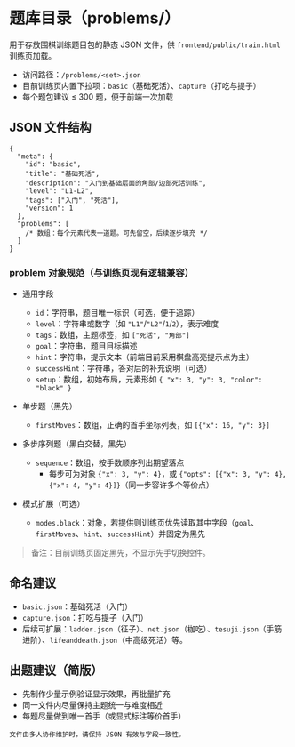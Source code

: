 # 题库目录（problems/）

用于存放围棋训练题目包的静态 JSON 文件，供 `frontend/public/train.html` 训练页加载。

- 访问路径：`/problems/<set>.json`
- 目前训练页内置下拉项：`basic`（基础死活）、`capture`（打吃与提子）
- 每个题包建议 ≤ 300 题，便于前端一次加载

## JSON 文件结构

```
{
  "meta": {
    "id": "basic",
    "title": "基础死活",
    "description": "入门到基础层面的角部/边部死活训练",
    "level": "L1-L2",
    "tags": ["入门", "死活"],
    "version": 1
  },
  "problems": [
    /* 数组：每个元素代表一道题。可先留空，后续逐步填充 */
  ]
}
```

### problem 对象规范（与训练页现有逻辑兼容）
- 通用字段
  - `id`：字符串，题目唯一标识（可选，便于追踪）
  - `level`：字符串或数字（如 `"L1"`/`"L2"`/`1`/`2`），表示难度
  - `tags`：数组，主题标签，如 `["死活", "角部"]`
  - `goal`：字符串，题目目标描述
  - `hint`：字符串，提示文本（前端目前采用棋盘高亮提示点为主）
  - `successHint`：字符串，答对后的补充说明（可选）
  - `setup`：数组，初始布局，元素形如 `{ "x": 3, "y": 3, "color": "black" }`

- 单步题（黑先）
  - `firstMoves`：数组，正确的首手坐标列表，如 `[{"x": 16, "y": 3}]`

- 多步序列题（黑白交替，黑先）
  - `sequence`：数组，按手数顺序列出期望落点
    - 每步可为对象 `{"x": 3, "y": 4}`，或 `{"opts": [{"x": 3, "y": 4}, {"x": 4, "y": 4}]}`（同一步容许多个等价点）

- 模式扩展（可选）
  - `modes.black`：对象，若提供则训练页优先读取其中字段（`goal`、`firstMoves`、`hint`、`successHint`）并固定为黑先

> 备注：目前训练页固定黑先，不显示先手切换控件。

## 命名建议
- `basic.json`：基础死活（入门）
- `capture.json`：打吃与提子（入门）
- 后续可扩展：`ladder.json`（征子）、`net.json`（枷吃）、`tesuji.json`（手筋进阶）、`lifeanddeath.json`（中高级死活）等。

## 出题建议（简版）
- 先制作少量示例验证显示效果，再批量扩充
- 同一文件内尽量保持主题统一与难度相近
- 每题尽量做到唯一首手（或显式标注等价首手）

```
文件由多人协作维护时，请保持 JSON 有效与字段一致性。
```

